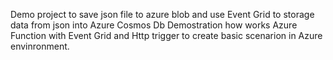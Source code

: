 Demo project to save json file to azure blob and use Event Grid to storage data from json into Azure Cosmos Db
Demostration how works Azure Function with Event Grid and Http trigger to create basic scenarion in Azure envinronment.
